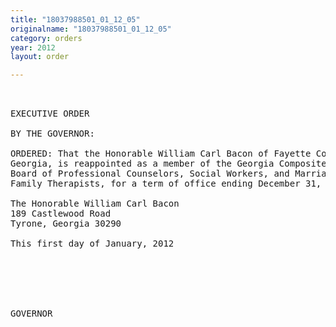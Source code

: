 ```yaml
---
title: "18037988501_01_12_05"
originalname: "18037988501_01_12_05"
category: orders
year: 2012
layout: order

---
```

<pre>
 

EXECUTIVE ORDER

BY THE GOVERNOR:

ORDERED: That the Honorable William Carl Bacon of Fayette County,
Georgia, is reappointed as a member of the Georgia Composite
Board of Professional Counselors, Social Workers, and Marriage &
Family Therapists, for a term of office ending December 31, 2014.

The Honorable William Carl Bacon
189 Castlewood Road
Tyrone, Georgia 30290

This first day of January, 2012

    

 
 

GOVERNOR

</pre>
